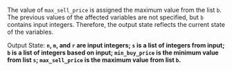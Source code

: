 The value of `max_sell_price` is assigned the maximum value from the list `b`. The previous values of the affected variables are not specified, but `b` contains input integers. Therefore, the output state reflects the current state of the variables.

Output State: **`n`, `m`, and `r` are input integers; `s` is a list of integers from input; `b` is a list of integers based on input; `min_buy_price` is the minimum value from list `s`; `max_sell_price` is the maximum value from list `b`.**